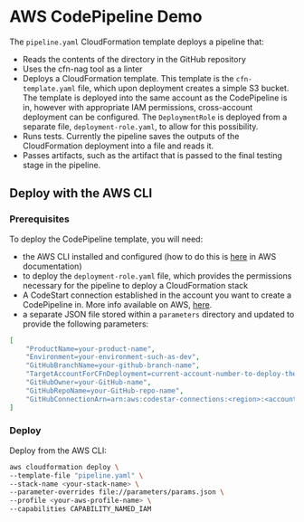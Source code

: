 # AWS CodePipeline Demo

The `pipeline.yaml` CloudFormation template deploys a pipeline that:

* Reads the contents of the directory in the GitHub repository
* Uses the cfn-nag tool as a linter
* Deploys a CloudFormation template. This template is the `cfn-template.yaml` file, which upon deployment creates a simple S3 bucket. The template is deployed into the same account as the CodePipeline is in, however with appropriate IAM permissions, cross-account deployment can be configured. The `DeploymentRole` is deployed from a separate file, `deployment-role.yaml`, to allow for this possibility.
* Runs tests. Currently the pipeline saves the outputs of the CloudFormation deployment into a file and reads it.
* Passes artifacts, such as the artifact that is passed to the final testing stage in the pipeline.

## Deploy with the AWS CLI

### Prerequisites

To deploy the CodePipeline template, you will need:

* the AWS CLI installed and configured (how to do this is [here](https://docs.aws.amazon.com/cli/latest/userguide/cli-chap-install.html) in AWS documentation)
* to deploy the `deployment-role.yaml` file, which provides the permissions necessary for the pipeline to deploy a CloudFormation stack
* A CodeStart connection established in the account you want to create a CodePipeline in. More info available on AWS, [here](https://docs.aws.amazon.com/codepipeline/latest/userguide/action-reference-CodestarConnectionSource.html).
* a separate JSON file stored within a `parameters` directory and updated to provide the following parameters:

```json
[
    "ProductName=your-product-name",
    "Environment=your-environment-such-as-dev",
    "GitHubBranchName=your-github-branch-name",
    "TargetAccountForCFnDeployment=current-account-number-to-deploy-the-cfn-template-file-into",
    "GitHubOwner=your-GitHub-name",
    "GitHubRepoName=your-GitHub-repo-name",
    "GitHubConnectionArn=arn:aws:codestar-connections:<region>:<account-number>:connection/<connection-id>"
]
```

### Deploy

Deploy from the AWS CLI:

```bash
aws cloudformation deploy \
--template-file "pipeline.yaml" \
--stack-name <your-stack-name> \
--parameter-overrides file://parameters/params.json \
--profile <your-aws-profile-name> \
--capabilities CAPABILITY_NAMED_IAM
```
